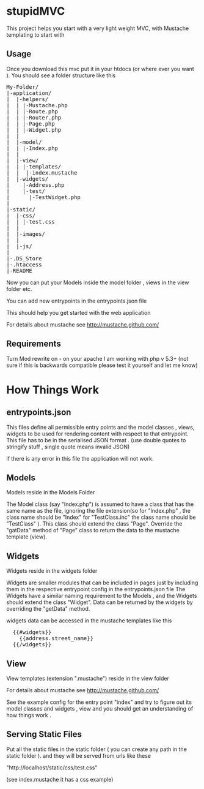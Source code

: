 stupidMVC
==========

This project helps you start with a very light weight MVC, with Mustache templating to start with 

Usage
----------

Once you download this mvc put it in your htdocs (or where ever you want ). You should see a folder structure like this 

<pre>
My-Folder/
|-application/
|  |-helpers/
|  | |-Mustache.php
|  | |-Route.php
|  | |-Router.php
|  | |-Page.php
|  | |-Widget.php
|  |
|  |-model/
|  | |-Index.php
|  |
|  |-view/
|  | |-templates/
|  |  |-index.mustache
|  |-widgets/
|    |-Address.php
|    |-test/
|      |-TestWidget.php
|
|-static/
|  |-css/
|  | |-test.css
|  |
|  |-images/
|  |
|  |-js/
|  
|-.DS_Store
|-.htaccess
|-README
</pre>


Now you can put your Models inside the model folder , views in the view folder etc.

You can add new entrypoints in the entrypoints.json file

This should help you get started with the web application


For details about mustache see http://mustache.github.com/

Requirements
-------------
Turn Mod rewrite on - on your apache
I am working with php v 5.3+ (not sure if this is backwards compatible please test it yourself and let me know)

How Things Work
================

entrypoints.json 
-----------------
This files define all permissible entry points and the model classes , views, widgets to be used for rendering content with respect to that entrypoint.
This file has to be in the serialised JSON format . (use double quotes to stringify stuff , single quote means invalid JSON)

if there is any error in this file the application will not work.


Models
-------

Models reside in the Models Folder

The Model class (say "Index.php") is assumed to have a class that has the same name as the file, ignoring the file extension(so for "Index.php" , the class name should be "Index" for "TestClass.inc" the class name should be "TestClass" ). This class should extend the class "Page". Override the "gatData" method of "Page" class to return the data to the mustache template (view).

Widgets
--------

Widgets reside in the widgets folder

Widgets are smaller modules that can be included in pages just by including them in the respective entrypoint config in the entrypoints.json file
The Widgets have a similar naming requirement to the Models , and the Widgets should extend the class "Widget". Data can be returned by the widgets by overriding the "getData" method.

widgets data can be accessed in the mustache templates like this 

<pre>
  {{#widgets}}
    {{address.street_name}}
  {{/widgets}}
</pre>

View
-----
View templates (extension ".mustache") reside in the view folder

For details about mustache see http://mustache.github.com/

See the example config for the entry point "index" and try to figure out its model classes and widgets , view and you should get an understanding of how things work .

Serving Static Files
---------------------

Put all the static files in the static folder ( you can create any path in the static folder ). and they will be served from urls like these

"http://localhost/static/css/test.css"

(see index.mustache it has a css example)






